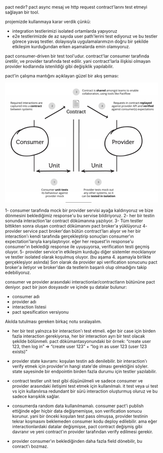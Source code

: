 pact nedir?
pact async mesaj ve http request contract'larını test etmeyi sağlayan bir tool.

projemizde kullanmaya karar verdik çünkü:
- integration testlerimizi isolated ortamlarda yapıyoruz
- e2e testlerimizde de az sayıda user path'lerini test ediyoruz ve bu testler görece yavaş testler.
dolayısıyla uygulamalarımızın doğru bir şekilde etkileşim kurduğundan erken aşamalarda emin olamıyoruz.

pact consumer-driven bir test tool'udur. contract'lar consumer tarafında üretilir, ve provider tarafında test edilir. 
yani contract'larla ilişkisi olmayan provider kodlarında istenildiği gibi değişiklik yapılabilir.

pact'in çalışma mantığını açıklayan güzel bir akış şeması:

![how pact works](./../pact-diagram.png?raw=true)


1- consumer tarafında mock bir provider servisi ayağa kaldırıyoruz ve bize dönmesini beklediğimiz response'u bu servise bildiriyoruz.
2- her bir testin sonunda interaction'lar contract dökümanına yazılıyor. 
3- Tüm testler bittikten sonra oluşan contract dökümanını pact broker'a yüklüyoruz
4- provider service pact broker'dan bütün contract'ları alıyor ve her bir interaction'ı kendi tarafında gerçekleştirip sonuçları consumer'ın expectation'larıyla 
   karşılaştırıyor. eğer her request'in response'u consumer'ın beklediği response ile uyuşuyorsa, verification testi geçmiş oluyor.
5- provider service'in etkileşim kurduğu diğer sistemler mocklanıyor ve testler isolated olarak koşulmuş oluyor. 
   (bu aşama 4. aşamayla birlikte gerçekleşiyor aslında)
Son olarak da provider api verification sonucunu pact broker'a iletiyor ve broker'dan da testlerin başarılı olup olmadığını takip edebiliyoruz.

consumer ve provider arasındaki interactionlar/contractların bütününe pact deniyor.
pact bir json dosyasıdır ve içinde şu datalar bulunur:
- consumer adı
- provider adı
- interaction listesi
- pact spesification versiyonu

Akılda tutulması gereken birkaç notu sıralayalım.
- her bir test yalnızca bir interaction'ı test etmeli. eğer bir case için birden fazla interaction gerekiyorsa, her bir interaction ayrı bir test olacak şekilde
  bölünmeli.
  pact dökümantasyonundaki bir örnek:
  “create user 123, then log in” =>  “create user 123” + “log in as user 123 (user 123 exists)”

- provider state kavramı: koşulan testin adı denilebilir. bir interaction'ı verify etmek için provider'ın hangi state'de olması gerektiğini söyler. 
  state sayesinde bir endpointin birden fazla durumu için testler yazılabilir.

- contract testler unit test gibi düşünülmeli ve sadece consumer ve provider arasındaki iletişimi test etmek için kullanılmalı.
  it test veya ui test vs için kullanılırsa redundant bir sürü interaction oluşturmuş oluruz ve bu sadece karışıklık sağlar.

- consumerda random data kullanılmamalı. consumer pact'i publish ettiğinde eğer hiçbir data değişmemişse, son verification sonucu korunur. yani bir önceki koşulan
  test pass olmuşsa, provider testinin tekrar koşmasını beklemeden consumer kodu deploy edilebilir. 
  ama eğer interactionlardaki datalar değişmişse, pact contract değişmiş gibi davranır ve yeni contract'ın provider tarafından verify edilmesi gerekir.

- provider consumer'ın beklediğinden daha fazla field dönebilir, bu conract'ı bozmaz.
